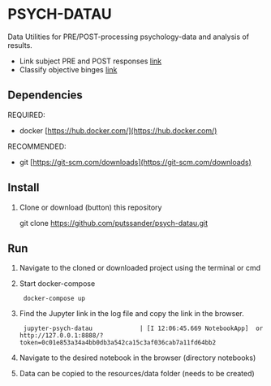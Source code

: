 # PSYCH-DATAU #

Data Utilities for PRE/POST-processing psychology-data and analysis of results.

- Link subject PRE and POST responses [link](notebooks/link_subject_pre_post_responses.ipynb)
- Classify objective binges [link](notebooks/filter_objective_binges.ipynb)

## Dependencies ##

REQUIRED:
- docker [https://hub.docker.com/](https://hub.docker.com/) 

RECOMMENDED:
- git [https://git-scm.com/downloads](https://git-scm.com/downloads) 



## Install ##

1. Clone or download (button) this repository

    git clone https://github.com/putssander/psych-datau.git

## Run ##
1. Navigate to the cloned or downloaded project using the terminal or cmd
    
2. Start docker-compose

        docker-compose up
    
3. Find the Jupyter link in the log file and copy the link in the browser. 

        jupyter-psych-datau             | [I 12:06:45.669 NotebookApp]  or http://127.0.0.1:8888/?token=0c01e853a34a4bb0db3a542ca15c3af036cab7a11fd64bb2

6. Navigate to the desired notebook in the browser (directory notebooks)

7. Data can be copied to the resources/data folder (needs to be created)
